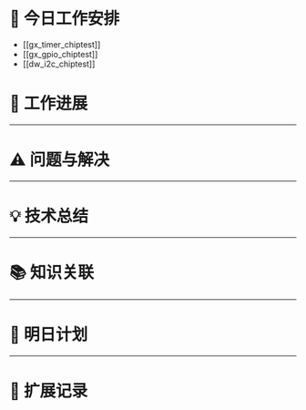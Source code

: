 



# **🔧 今日工作安排**
- [[gx_timer_chiptest]]
- [[gx_gpio_chiptest]]
- [[dw_i2c_chiptest]]


# **📌 工作进展**



---

# **⚠️ 问题与解决**


---

# **💡 技术总结**


---

# **📚 知识关联**


---
# **📌 明日计划**


---

# **💬 扩展记录**



